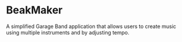 # BeakMaker 
A simplified Garage Band application that allows users to create music using multiple instruments and by adjusting tempo.  
